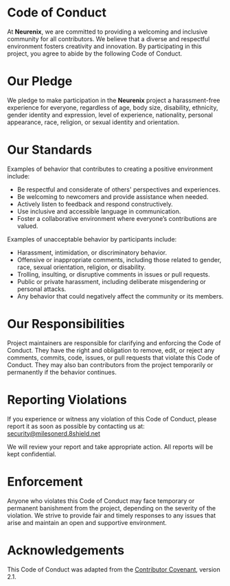 # Code of Conduct

At **Neurenix**, we are committed to providing a welcoming and inclusive community for all contributors. We believe that a diverse and respectful environment fosters creativity and innovation. By participating in this project, you agree to abide by the following Code of Conduct.

# Our Pledge

We pledge to make participation in the **Neurenix** project a harassment-free experience for everyone, regardless of age, body size, disability, ethnicity, gender identity and expression, level of experience, nationality, personal appearance, race, religion, or sexual identity and orientation.

# Our Standards

Examples of behavior that contributes to creating a positive environment include:

- Be respectful and considerate of others' perspectives and experiences.
- Be welcoming to newcomers and provide assistance when needed.
- Actively listen to feedback and respond constructively.
- Use inclusive and accessible language in communication.
- Foster a collaborative environment where everyone’s contributions are valued.

Examples of unacceptable behavior by participants include:

- Harassment, intimidation, or discriminatory behavior.
- Offensive or inappropriate comments, including those related to gender, race, sexual orientation, religion, or disability.
- Trolling, insulting, or disruptive comments in issues or pull requests.
- Public or private harassment, including deliberate misgendering or personal attacks.
- Any behavior that could negatively affect the community or its members.

# Our Responsibilities

Project maintainers are responsible for clarifying and enforcing the Code of Conduct. They have the right and obligation to remove, edit, or reject any comments, commits, code, issues, or pull requests that violate this Code of Conduct. They may also ban contributors from the project temporarily or permanently if the behavior continues.

# Reporting Violations

If you experience or witness any violation of this Code of Conduct, please report it as soon as possible by contacting us at:
[security@milesonerd.8shield.net](security@milesonerd.8shield.net)

We will review your report and take appropriate action. All reports will be kept confidential.

# Enforcement

Anyone who violates this Code of Conduct may face temporary or permanent banishment from the project, depending on the severity of the violation. We strive to provide fair and timely responses to any issues that arise and maintain an open and supportive environment.

# Acknowledgements

This Code of Conduct was adapted from the [Contributor Covenant](https://www.contributor-covenant.org/), version 2.1.
